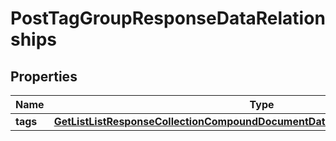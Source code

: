 
# PostTagGroupResponseDataRelationships

## Properties
| Name | Type | Description | Notes |
| ------------ | ------------- | ------------- | ------------- |
| **tags** | [**GetListListResponseCollectionCompoundDocumentDataInnerAllOfRelationshipsTags**](GetListListResponseCollectionCompoundDocumentDataInnerAllOfRelationshipsTags.md) |  |  [optional] |



